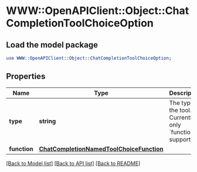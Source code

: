 # WWW::OpenAPIClient::Object::ChatCompletionToolChoiceOption

## Load the model package
```perl
use WWW::OpenAPIClient::Object::ChatCompletionToolChoiceOption;
```

## Properties
Name | Type | Description | Notes
------------ | ------------- | ------------- | -------------
**type** | **string** | The type of the tool. Currently, only &#x60;function&#x60; is supported. | 
**function** | [**ChatCompletionNamedToolChoiceFunction**](ChatCompletionNamedToolChoiceFunction.md) |  | 

[[Back to Model list]](../README.md#documentation-for-models) [[Back to API list]](../README.md#documentation-for-api-endpoints) [[Back to README]](../README.md)


